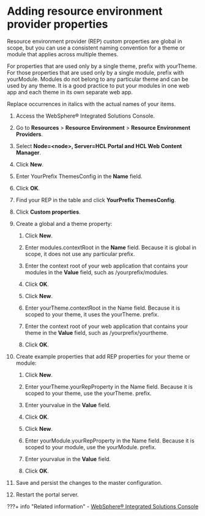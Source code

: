 # Adding resource environment provider properties

Resource environment provider \(REP\) custom properties are global in scope, but you can use a consistent naming convention for a theme or module that applies across multiple themes.

For properties that are used only by a single theme, prefix with yourTheme. For those properties that are used only by a single module, prefix with yourModule. Modules do not belong to any particular theme and can be used by any theme. It is a good practice to put your modules in one web app and each theme in its own separate web app.

Replace occurrences in italics with the actual names of your items.

1.  Access the WebSphere® Integrated Solutions Console.

2.  Go to **Resources** \> **Resource Environment** \> **Resource Environment Providers**.

3.  Select **Node=<node\>, Server=HCL Portal and HCL Web Content Manager**.

4.  Click **New**.

5.  Enter YourPrefix ThemesConfig in the **Name** field.

6.  Click **OK**.

7.  Find your REP in the table and click **YourPrefix ThemesConfig**.

8.  Click **Custom properties**.

9.  Create a global and a theme property:

    1.  Click **New**.

    2.  Enter modules.contextRoot in the **Name** field. Because it is global in scope, it does not use any particular prefix.

    3.  Enter the context root of your web application that contains your modules in the **Value** field, such as /yourprefix/modules.

    4.  Click **OK**.

    5.  Click **New**.

    6.  Enter yourTheme.contextRoot in the Name field. Because it is scoped to your theme, it uses the yourTheme. prefix.

    7.  Enter the context root of your web application that contains your theme in the **Value** field, such as /yourprefix/yourtheme.

    8.  Click **OK**.

10. Create example properties that add REP properties for your theme or module:

    1.  Click **New**.

    2.  Enter yourTheme.yourRepProperty in the Name field. Because it is scoped to your theme, use the yourTheme. prefix.

    3.  Enter yourvalue in the **Value** field.

    4.  Click **OK**.

    5.  Click **New**.

    6.  Enter yourModule.yourRepProperty in the Name field. Because it is scoped to your module, use the yourModule. prefix.

    7.  Enter yourvalue in the **Value** field.

    8.  Click **OK**.

11. Save and persist the changes to the master configuration.

12. Restart the portal server.


???+ info "Related information"
    - [WebSphere® Integrated Solutions Console](../../../../deploy_dx/manage/portal_admin_tools/WebSphere_Integrated_Solutions_Console.md)



